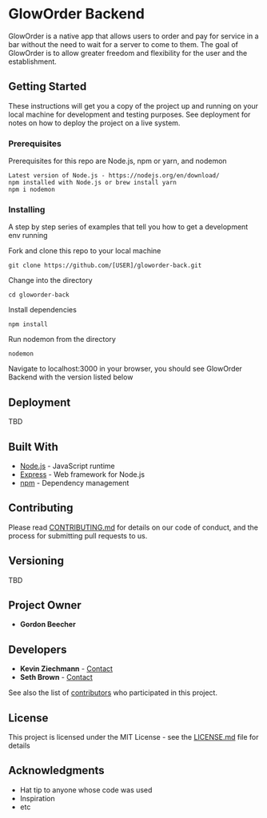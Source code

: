 # GlowOrder Backend

GlowOrder is a native app that allows users to order and pay for service in a bar without the need to wait for a server to come to them. The goal of GlowOrder is to allow greater freedom and flexibility for the user and the establishment. 

## Getting Started

These instructions will get you a copy of the project up and running on your local machine for development and testing purposes. See deployment for notes on how to deploy the project on a live system.

### Prerequisites

Prerequisites for this repo are Node.js, npm or yarn, and nodemon

```
Latest version of Node.js - https://nodejs.org/en/download/
npm installed with Node.js or brew install yarn
npm i nodemon

```

### Installing

A step by step series of examples that tell you how to get a development env running

Fork and clone this repo to your local machine

```
git clone https://github.com/[USER]/gloworder-back.git

```

Change into the directory

```
cd gloworder-back
```

Install dependencies

```
npm install
```

Run nodemon from the directory

```
nodemon
```

Navigate to localhost:3000 in your browser, you should see GlowOrder Backend with the version listed below


## Deployment

TBD

## Built With

* [Node.js](https://nodejs.org/en/) - JavaScript runtime
* [Express](https://expressjs.com/) - Web framework for Node.js
* [npm](https://www.npmjs.com) - Dependency management

## Contributing

Please read [CONTRIBUTING.md](https://github.com/sethmichaelbrown/gloworder-back/) for details on our code of conduct, and the process for submitting pull requests to us.

## Versioning

TBD

## Project Owner

* **Gordon Beecher**

## Developers

* **Kevin Ziechmann** - [Contact](http://kevinziechmann.com)
* **Seth Brown** - [Contact](https://sethmichaelbrown.surge.sh)

See also the list of [contributors](https://github.com/sethmichaelbrown/gloworder-back/contributors) who participated in this project.

## License

This project is licensed under the MIT License - see the [LICENSE.md](LICENSE.md) file for details

## Acknowledgments

* Hat tip to anyone whose code was used
* Inspiration
* etc
